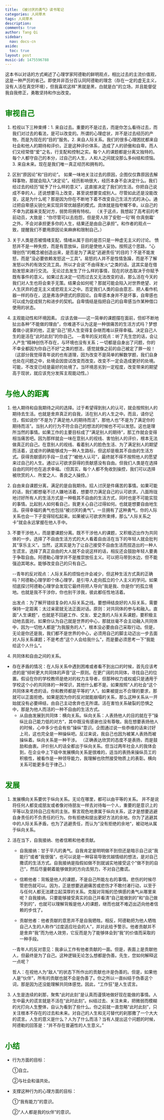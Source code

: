 ```yaml
---
title: 《被讨厌的勇气》读书笔记
categories: 人间草木
tags: 人间草木
description: 
comments: true
author: Tang Qi
sidebar:
  nav: docs-cn
aside:
  toc: true
layout: post
music-id: 1475596788
---
```



这本书以对话的方式阐述了心理学家阿德勒的鲜明观点，相比过去的主流价值观，这是一种严厉的省己。即使并非百分百认同阿德勒的理念（存在一定的虚无主义，没有人活在真空环境），但我喜欢这样"黑就是黑，白就是白"的立场，并且能督促我自我修正，勇敢坚持和作出改变。

<!--more-->

# <font face="黑体" color=green size=5>审视自己</font>

1. 检视以下三种束缚：1. 来自过去。重要的不是过去，而是你怎么看待过去，而我们对过去的看法，是可以改变的。所谓的心理症状，并不是过去经历的产物，而是为现在的“目的”服务。2. 来自人际关系。我们的很多心理困扰都来自社会和他人的期待和评价。正是这种评价体系，造成了人的骄傲和自卑。而人们又经常借“爱”之名，行支配和控制之实。每个人的课题都是分离又独特的。每个人都守自己的本分，过自己的人生，人和人之间就没那么多纠结和烦恼。3. 来自未来。现在是我们唯一真正经历和拥有的。

2. 区别“原因论”和“目的论”。
   如果一味地关注过去的原因，企图仅仅靠原因去解释事物，那就会陷入“决定论”。经历影响很大，经历本身不会决定什么。我们给过去的经历“赋予了什么样的意义”，这直接决定了我们的生活。你把自己说成不幸的人，还说想要马上改变，甚至说想要变成别人。尽管如此还是没能改变，这是为什么呢？那是因为你在不断地下着不改变自己生活方式的决心。通过把自卑感尖锐化来实现异常优越感的模式。具体就是指夸耀不幸。以自己的不幸为武器来支配对方，弱势将拥有特权。
   （关于这点，我想起了高考前的考前动员，大致是：“你尽管可以去抱怨，但是旁人除了安慰一句'啊 你真倒霉' 之外，不会对承担更多你的人生，结果还是由自己承担”。和作者的观点一致，提醒我们不要用原因论来麻痹和限制自己。）

3. 关于人类是否被情绪支配，情绪从属于目的是否只是一种虚无主义的讨论。
   愤怒并不是一种失控，而是有意放纵，目的是使他人妥协。按照这个思路，“心理创伤”的概念被创造出来，是否是为了满足“逃避责任”的目的？不是不能发怒，而是”没必要依赖发怒这一工具“。易怒的人并不是性情急躁，而是不了解发怒以外的有效交流工具。所以才会说”不由得发火“之类的话。这其实是在借助发怒来进行交流。
   无论过去发生了什么样的事情，现在的状态取决于你赋予既有事件的意义。如果过去决定一切而过去又无法改变的话，那么活在今天的我们对人生也将会束手无策。结果会如何呢？那就可能会陷入对世界绝望、对人生厌弃的虚无主义或悲观主义之中。否定我们人类的自由意志、把人看作机器一样的存在，这是弗洛伊德式的原因论。自卑感本身并不是坏事，自卑感也可以成为促成努力和进步的契机。自卑情结是指把自己的自卑感当作某种借口使用的状态。

4. 主观能动性和环境因素。
   应该去做——这一简单的课题摆在面前，但却不断地扯出各种“不能做的理由”，你难道不认为这是一种很痛苦的生活方式吗？梦想着做小说家的他，正是“自己”把人生变得复杂继而难以获得幸福。决定自己人生的是活在“此时此刻”的你自己。
   --青年的反对观点：听了先生您的话，会让人产生“精神创伤不存在，与环境也没有关系；一切都是自身出了问题，你的不幸全都因为你自己不好”之类的想法，感觉就像之前的自己被定了罪一般！
   （这部分我觉得青年说的也有道理，因为改变不是简单的解数学题，我们自身也处在问题之中，处境会因尝试改变而改变。改变不一定会造成更好的处境。可能，不改变已经是最好的处境了。当环境恶劣到一定程度，改变带来的期望高于现状，就应该充分发挥主观能动性。）

# <font face="黑体" color=green size=5>与他人的距离</font>

1. 他人期待和自我期待之间的选择。过于希望得到别人的认可，就会按照别人的期待去生活。也就是舍弃真正的自我，活在别人的人生之中。而且，请你记住，假如说你“不是为了满足他人的期待而活”，那他人也“不是为了满足你的期待而活”。当别人的行为不符合自己的想法的时候也不可以发怒。这也是理所当然的事情。如果工作的主要目标成了“满足别人的期待”，那工作就会变得相当痛苦吧。因为那样就会一味在意别人的视线、害怕别人的评价，根本无法做真正的自己。在意别人的视线、看着别人的脸色生活、为了满足别人的期望而活着，这或许的确能够成为一种人生路标，但这却是极其不自由的生活方式。获得贡献感的手段一旦成了“被他人认可”，最终就不得不按照他人的愿望来过自己的人生。通过认可欲求获得的贡献感没有自由。但我们人类是在选择自由的同时也在追求幸福。（但其实，每个人都不免收到操控，我们可以选择被欣赏的人、所爱之人、善良之人操控。）

2. 自由来自课题分离，满足的是自我期待。招人讨厌是件痛苦的事情。如果可能的话，我们都想毫不讨人嫌地活着，想要尽力满足自己的认可欲求。八面玲珑地讨好所有人的生活方式是一种极其不自由的生活方式，同时也是不可能实现的事情。比起别人如何看自己，我更关心自己过得如何。也就是想要自由地生活。获得幸福的勇气也包括“被讨厌的勇气”。一旦拥有了这种勇气，你的人际关系也会一下子变得轻松起来。如果被认可欲求所束缚，那么“人际关系之卡”就会永远掌握在他人手中。
   
3. 不要干涉他人，而是要课题分离。既不干涉他人的课题，又积极迈出作为共同体的一步。选择了不自由生活方式的大人看着自由活在当下的年轻人就会批判其“享乐主义”。当然，这其实是为了让自己接受不自由生活而捏造出的一种人生谎言。选择了真正自由的大人就不会说这样的话，相反还会鼓励年轻人要勇于争取自由。阿德勒心理学并不是推崇放任主义。可以把马带到水边，但不能强迫其喝水。能够改变自己的只有自己。

   --青年的反对观点：人际关系的烦恼也许会减少，但这种生活方式真的正确吗？阿德勒心理学即个体心理学，是引导人走向孤立的个人主义的学问。如果彻底探讨阿德勒心理学会发现它最终将把人导向”我是我、你是你“的孤立境地。也就是我不干涉你，你也别干涉我，彼此都任性地活着。

   出发点：为了解开错综复杂的人际关系之线。要想缔结良好的人际关系，需要保持一定距离：太过亲密就无法正面对话。原则：对共同体的参与和融入。直面”人生课题“，也就是不回避工作、交友、爱之类的人际关系课题，要积极主动地去面对。如果你认为自己就是世界的中心，那就丝毫不会主动融入共同体中，因为一切他人都是”为我服务的人“，根本没必要由自己采取行动。但是，无论是你还是我，我们都不是世界的中心，必须用自己的脚主动迈出一步去面对人际关系课题；不是考虑”这个人会给我什么“，而是要必须思考一下”我能给这个人什么“。

4. 共同体和自由之间的关系。
   
+ 存在矛盾的情况：在人际关系中遇到困难或者看不到出口的时候，首先应该考虑的是”倾听更大共同体的声音“这一原则。在更广阔的共同体，寻找自己的位置。假设在你的学校教师是绝对的权力主导者，但那种权力或权威只是通用于学校这个小的共同体的一种常识，其他什么都不是。如果按照”人的社会“这个共同体来考虑的话，你和教师都是平等的”人“。如果被提出不合理的要求，那就可以正面拒绝。如果是因为你的反对就能崩塌的关系，那么这种关系从一开始就没有必要缔结，由自己主动舍弃也无所谓。活在害怕关系破裂的恐惧之中，那是为他人而活的一种不自由的生活方式。
   + 从自由发展到共同体：横向关系。纵向关系：人表扬他人的目的就在于”操纵比自己能力低的对方“，其中既没有感谢也没有尊敬。我在想要表扬他人的时候，心中多少也会有些”操纵“意识。企图通过说一些恭维的话来讨好上司，这也完全是一种操纵吧。反过来说，我自己也因为被某人表扬而被操纵着。纵向关系是一种干涉。
     （正确表达欣赏的态度不是表扬，而是鼓励和由衷。评价别人的话全都出于纵向关系。但当过两年社会人的我体会到，在企业中上下级中发展横向关系是很难的，适当的表扬来操纵员工的积极性，被看作是一种领导能力，我理解也欣然接受物质上的表彰。横向关系可能更多在于律己。）

# <font face="黑体" color=green size=5>发展</font>

1. 发展横向关系要优于纵向关系。无论在哪里，都可以由平等的关系。
   并不是说将任何人都变成朋友或者像对待朋友一样去对待每一个人，重要的是意识上的平等以及坚持自己应有的主张。察言观色地隶属于纵向关系，这才是想要逃避自身责任的不负责任的行为。你有拒绝和提出更好方法的余地。你为了逃避其中的人际关系矛盾，也为了逃避责任，而认为”没有拒绝的余地“，被动地从属于纵向关系。

2. 活在当下，自我接纳、他者信赖和他者贡献。

   + 自我接纳：甘于平凡的勇气。自我肯定是明明做不到但还是暗示自己说”我能行“或者”我很强“，也可以说是一种容易导致优越情结的想法，是对自己撒谎的生活方式。自我接纳是指假如做不到就诚实地接受这个”做不到的自己“，然后尽量朝着能够做到的方向去努力，不对自己撒谎。

   + 信赖他者：背叛是他人的课题，不是自己所能左右的事情。悲伤的时候尽管悲伤就可以。因为，正是想要逃避痛苦或悲伤才不敢付渚行动，以至于与任何人都无法建立起深厚的关系。克服对背叛的恐惧感的勇气从哪里来呢？自我接纳。只要能够接受真实的自己并看清“自己能做到的”和“自己做不到的”，也就可以理解背叛是他人的课题，继而也就不难迈出迈向他者信赖的步伐了。

   + 贡献他者：他者贡献的意思并不是自我牺牲。相反，阿德勒把为他人牺牲自己人生的人称作“过度适应社会的人”，并对此给予警示。他者贡献并不是舍弃“我”而为他人效劳，它反而是为了能够体会到“我”的价值而采取的一种手段。

   --青年人的反对意见：我承认工作有他者贡献的一面。但是，表面上是贡献他人，但最终是为了自己。这种逻辑无论怎么想都是伪善。先生，您如何解释这一点呢？

   哲人：在视他人为“敌人”的状态下所作出的贡献也许是伪善的。但是，如果他人是“伙伴”，所有的贡献也就不会是伪善了。你之所以一直纠结于伪善这个词，那是因为还没能理解共同体感觉。因此，“工作狂”是人生谎言。

3. 人生是连续的刹那，聚焦“此时此刻”是认真而谨慎地做好现在能做的事情。人生中最大的谎言就是不活在“此时此刻”。纠结过去、关注未来，把微弱而模糊的光打向人生整体，自认为看到了些什么。你之前就一直忽略“此时此刻”，只关注根本不存在的过去和未来。对自己的人生和无可替代的刹那撒了一个大大的谎言。人生的意义是什么？人为了什么而活？当有人提出这个问题的时候，阿德勒的回答是：“并不存在普遍性的人生意义。”

# <font face="黑体" color=green size=5>小结</font>

+ 行为方面的目标：

  ①自立。

  ②与社会和谐共处。

+ 支撑这种行为的心理方面的目标：

  ①“我有能力”的意识。

  ②“人人都是我的伙伴”的意识。
